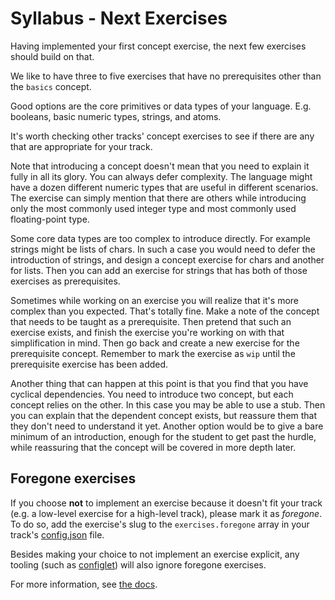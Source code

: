 # Syllabus - Next Exercises

Having implemented your first concept exercise, the next few exercises should build on that.

We like to have three to five exercises that have no prerequisites other than the `basics` concept.

Good options are the core primitives or data types of your language.
E.g. booleans, basic numeric types, strings, and atoms.

It's worth checking other tracks' concept exercises to see if there are any that are appropriate for your track.

Note that introducing a concept doesn't mean that you need to explain it fully in all its glory.
You can always defer complexity.
The language might have a dozen different numeric types that are useful in different scenarios.
The exercise can simply mention that there are others while introducing only the most commonly used integer type and most commonly used floating-point type.

Some core data types are too complex to introduce directly.
For example strings might be lists of chars.
In such a case you would need to defer the introduction of strings, and design a concept exercise for chars and another for lists.
Then you can add an exercise for strings that has both of those exercises as prerequisites.

Sometimes while working on an exercise you will realize that it's more complex than you expected.
That's totally fine.
Make a note of the concept that needs to be taught as a prerequisite.
Then pretend that such an exercise exists, and finish the exercise you're working on with that simplification in mind.
Then go back and create a new exercise for the prerequisite concept.
Remember to mark the exercise as `wip` until the prerequisite exercise has been added.

Another thing that can happen at this point is that you find that you have cyclical dependencies.
You need to introduce two concept, but each concept relies on the other.
In this case you may be able to use a stub.
Then you can explain that the dependent concept exists, but reassure them that they don't need to understand it yet.
Another option would be to give a bare minimum of an introduction, enough for the student to get past the hurdle, while reassuring that the concept will be covered in more depth later.

## Foregone exercises

If you choose **not** to implement an exercise because it doesn't fit your track (e.g. a low-level exercise for a high-level track), please mark it as _foregone_.
To do so, add the exercise's slug to the `exercises.foregone` array in your track's [config.json](/docs/building/tracks/config-json#h-foregone-exercises) file.

Besides making your choice to not implement an exercise explicit, any tooling (such as [configlet](/docs/building/configlet)) will also ignore foregone exercises.

For more information, see [the docs](/docs/building/tracks/config-json#h-foregone-exercises).
